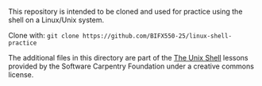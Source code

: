 This repository is intended to be cloned and used for practice using the shell on a Linux/Unix system.

Clone with: `git clone https://github.com/BIFX550-25/linux-shell-practice`

The additional files in this directory are part of the [The Unix Shell](https://swcarpentry.github.io/shell-novice/instructor/index.html) lessons provided by the Software Carpentry Foundation under a creative commons license.
